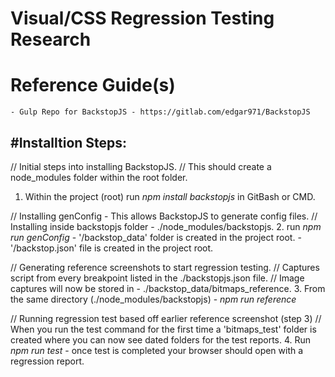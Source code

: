 # Visual/CSS Regression Testing Research

# Reference Guide(s)
    - Gulp Repo for BackstopJS - https://gitlab.com/edgar971/BackstopJS


#Installtion Steps:
-------------------

// Initial steps into installing BackstopJS.
// This should create a node_modules folder within the root folder.
1. Within the project (root) run *npm install backstopjs* in GitBash or CMD.

// Installing genConfig - This allows BackstopJS to generate config files.
// Installing inside backstopjs folder - ./node_modules/backstopjs.
2. run *npm run genConfig*
    - '/backstop_data' folder is created in the project root.
    - '/backstop.json' file is created in the project root.

// Generating reference screenshots to start regression testing.
// Captures script from every breakpoint listed in the ./backstopjs.json file.
// Image captures will now be stored in - ./backstop_data/bitmaps_reference.
3.  From the same directory (./node_modules/backstopjs) - *npm run reference*

// Running regression test based off earlier reference screenshot (step 3)
// When you run the test command for the first time a 'bitmaps_test' folder is created where you can now see dated folders for the test reports.
4. Run *npm run test* - once test is completed your browser should open with a regression report.


